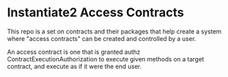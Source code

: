 # Instantiate2 Access Contracts

This repo is a set on contracts and their packages that help create a system where "access contracts" can be created and controlled by a user.

An access contract is one that is granted authz ContractExecutionAuthorization to execute given methods on a target contract, and execute as if it were the end user.
